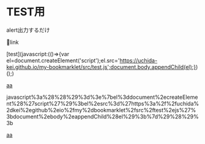 # TEST用
alert出力するだけ

🔽link

[test](javascript:(()=>{var el=document.createElement('script');el.src='https://uchida-kei.github.io/my-bookmarklet/src/test.js';document.body.appendChild(el);})();)

<a href="javascript:(()=>{el=document.createElement('script');el.src='https://uchida-kei.github.io/my-bookmarklet/src/test.js';document.body.appendChild(el);})();">aa</a>

javascript%3a%28%28%29%3d%3e%7bel%3ddocument%2ecreateElement%28%27script%27%29%3bel%2esrc%3d%27https%3a%2f%2fuchida%2dkei%2egithub%2eio%2fmy%2dbookmarklet%2fsrc%2ftest%2ejs%27%3bdocument%2ebody%2eappendChild%28el%29%3b%7d%29%28%29%3b

<a href="javascript%3a%28%28%29%3d%3e%7bel%3ddocument%2ecreateElement%28%27script%27%29%3bel%2esrc%3d%27https%3a%2f%2fuchida%2dkei%2egithub%2eio%2fmy%2dbookmarklet%2fsrc%2ftest%2ejs%27%3bdocument%2ebody%2eappendChild%28el%29%3b%7d%29%28%29%3b">aa</a>

